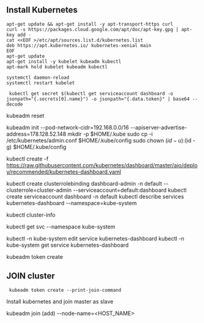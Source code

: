 ## Install Kubernetes

```
apt-get update && apt-get install -y apt-transport-https curl
curl -s https://packages.cloud.google.com/apt/doc/apt-key.gpg | apt-key add -
cat <<EOF >/etc/apt/sources.list.d/kubernetes.list
deb https://apt.kubernetes.io/ kubernetes-xenial main
EOF
apt-get update
apt-get install -y kubelet kubeadm kubectl
apt-mark hold kubelet kubeadm kubectl

```
```
systemctl daemon-reload
systemctl restart kubelet
```

```
 kubectl get secret $(kubectl get serviceaccount dashboard -o jsonpath="{.secrets[0].name}") -o jsonpath="{.data.token}" | base64 --decode
```

kubeadm reset

kubeadm init --pod-network-cidr=192.168.0.0/16 --apiserver-advertise-address=178.128.52.148
mkdir -p $HOME/.kube
sudo cp -i /etc/kubernetes/admin.conf $HOME/.kube/config
sudo chown $(id -u):$(id -g) $HOME/.kube/config

kubectl create -f https://raw.githubusercontent.com/kubernetes/dashboard/master/aio/deploy/recommended/kubernetes-dashboard.yaml

kubectl create clusterrolebinding dashboard-admin -n default --clusterrole=cluster-admin --serviceaccount=default:dashboard
kubectl create serviceaccount dashboard -n default
kubectl describe services kubernetes-dashboard --namespace=kube-system

kubectl cluster-info

kubectl get svc --namespace kube-system

kubectl -n kube-system edit service kubernetes-dashboard
kubectl -n kube-system get service kubernetes-dashboard

kubeadm token create

 
 ## JOIN cluster
```
 kubeadm token create --print-join-command
```
 
  Install kubernetes and join master as slave
 
 kubeadm join (add) --node-name=<HOST_NAME>
